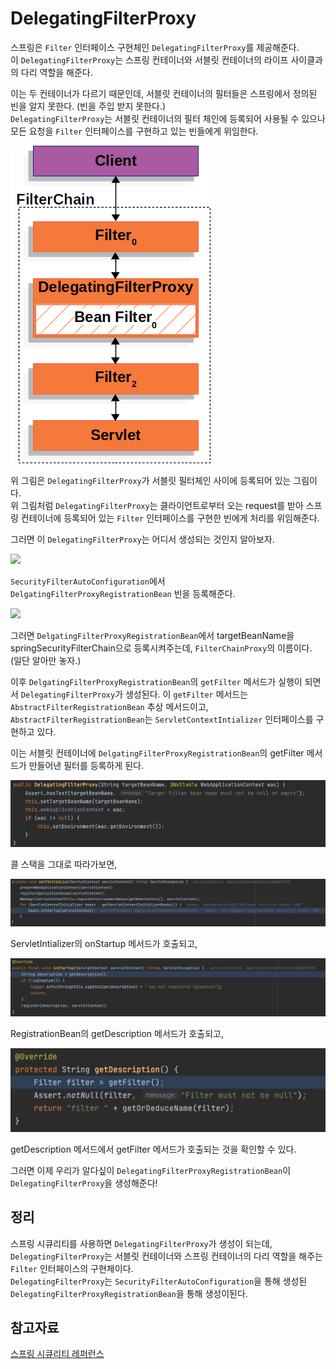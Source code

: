 # DelegatingFilterProxy

스프링은 `Filter` 인터페이스 구현체인 `DelegatingFilterProxy`를 제공해준다. <br>
이 `DelegatingFilterProxy`는 스프링 컨테이너와 서블릿 컨테이너의 라이프 사이클과의 다리 역할을 해준다.<br>

이는 두 컨테이너가 다르기 때문인데, 서블릿 컨테이너의 필터들은 스프링에서 정의된 빈을 알지 못한다. (빈을 주입 받지 못한다.) <br>
`DelegatingFilterProxy`는 서블릿 컨테이너의 필터 체인에 등록되어 사용될 수 있으나 모든 요청을 `Filter` 인터페이스를 구현하고 있는 빈들에게 위임한다.

![](/SpringSecurity/img/DelegatingFilterProxy.png)

위 그림은 `DelegatingFilterProxy`가 서블릿 필터체인 사이에 등록되어 있는 그림이다.<br>
위 그림처럼 `DelegatingFilterProxy`는 클라이언트로부터 오는 request를 받아 스프링 컨테이너에 등록되어 있는 `Filter` 인터페이스를 구현한 빈에게 처리를 위임해준다.

그러면 이 `DelegatingFilterProxy`는 어디서 생성되는 것인지 알아보자.

![](2022-09-21-22-25-50.png)

`SecurityFilterAutoConfiguration`에서 `DelgatingFilterProxyRegistrationBean` 빈을 등록해준다.

![](2022-09-21-22-30-45.png)

그러면 `DelgatingFilterProxyRegistrationBean`에서 targetBeanName을 springSecurityFilterChain으로 등록시켜주는데, `FilterChainProxy`의 이름이다. (일단 알아만 놓자.)

이후 `DelgatingFilterProxyRegistrationBean`의 `getFilter` 메서드가 실행이 되면서 `DelegatingFilterProxy`가 생성된다. 이 `getFilter` 메서드는 `AbstractFilterRegistrationBean` 추상 메서드이고, `AbstractFilterRegistrationBean`는 `ServletContextIntializer` 인터페이스를 구현하고 있다.

이는 서블릿 컨테이너에 `DelgatingFilterProxyRegistrationBean`의 getFilter 메서드가 만들어낸 필터를 등록하게 된다.

![](./img/2022-09-21-22-36-57.png)

콜 스택을 그대로 따라가보면, 

![](./img/2022-09-21-22-51-45.png)

ServletIntializer의 onStartup 메서드가 호출되고,

![](./img/2022-09-21-22-52-28.png)

RegistrationBean의 getDescription 메서드가 호출되고,

![](./img/2022-09-21-22-53-36.png)

getDescription 메서드에서 getFilter 메서드가 호출되는 것을 확인할 수 있다.

그러면 이제 우리가 알다싶이 `DelegatingFilterProxyRegistrationBean`이 `DelegatingFilterProxy`을 생성해준다!

## 정리
스프링 시큐리티를 사용하면 `DelegatingFilterProxy`가 생성이 되는데, <br>
`DelegatingFilterProxy`는 서블릿 컨테이너와 스프링 컨테이너의 다리 역할을 해주는 `Filter` 인터페이스의 구현체이다. <br>
`DelegatingFilterProxy`는 `SecurityFilterAutoConfiguration`을 통해 생성된 `DelegatingFilterProxyRegistrationBean`을 통해 생성이된다.

## 참고자료
[스프링 시큐리티 레퍼런스](https://docs.spring.io/spring-security/reference/servlet/architecture.html)